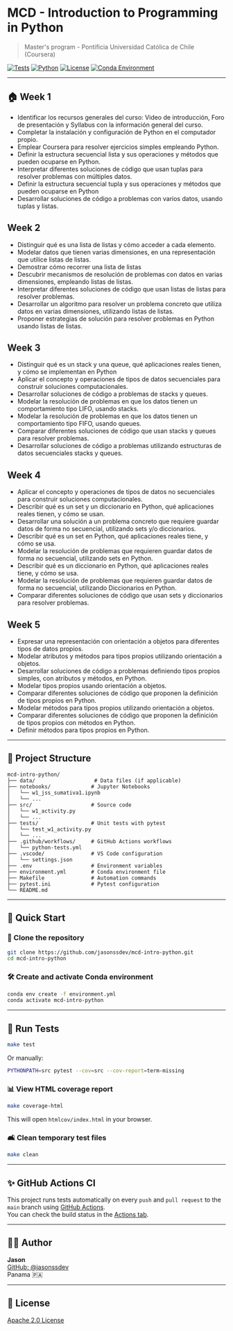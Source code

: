 # MCD - Introduction to Programming in Python

> Master's program - Pontificia Universidad Católica de Chile (Coursera)

[![Tests](https://github.com/jasonssdev/mcd-intro-python/actions/workflows/python-tests.yml/badge.svg)](https://github.com/jasonssdev/mcd-intro-python/actions)
[![Python](https://img.shields.io/badge/Python-3.12-blue?logo=python)](https://www.python.org/)
[![License](https://img.shields.io/badge/License-Apache_2.0-blue.svg)](LICENSE)
[![Conda Environment](https://img.shields.io/badge/environment-conda-green?logo=anaconda)](environment.yml)

---

## 🏠 Week 1

* Identificar los recursos generales del curso: Video de introducción, Foro de presentación y Syllabus con la información general del curso.
* Completar la instalación y configuración de Python en el computador propio.
* Emplear Coursera para resolver ejercicios simples empleando Python.
* Definir la estructura secuencial lista y sus operaciones y métodos que pueden ocuparse en Python.
* Interpretar diferentes soluciones de código que usan tuplas para resolver problemas con múltiples datos.
* Definir la estructura secuencial tupla y sus operaciones y métodos que pueden ocuparse en Python
* Desarrollar soluciones de código a problemas con varios datos, usando tuplas y listas.

## Week 2

* Distinguir qué es una lista de listas y cómo acceder a cada elemento.
* Modelar datos que tienen varias dimensiones, en una representación que utilice listas de listas.
* Demostrar cómo recorrer una lista de listas
* Descubrir mecanismos de resolución de problemas con datos en varias dimensiones, empleando listas de listas.
* Interpretar diferentes soluciones de código que usan listas de listas para resolver problemas.
* Desarrollar un algoritmo para resolver un problema concreto que utiliza datos en varias dimensiones, utilizando listas de listas.
* Proponer estrategias de solución para resolver problemas en Python usando listas de listas.

## Week 3

* Distinguir qué es un stack y una queue, qué aplicaciones reales tienen, y cómo se implementan en Python
* Aplicar el concepto y operaciones de tipos de datos secuenciales para construir soluciones computacionales.
* Desarrollar soluciones de código a problemas de stacks y queues.
* Modelar la resolución de problemas en que los datos tienen un comportamiento tipo LIFO, usando stacks.
* Modelar la resolución de problemas en que los datos tienen un comportamiento tipo FIFO, usando queues.
* Comparar diferentes soluciones de código que usan stacks y queues para resolver problemas.
* Desarrollar soluciones de código a problemas utilizando estructuras de datos secuenciales stacks y queues.

## Week 4

* Aplicar el concepto y operaciones de tipos de datos no secuenciales para construir soluciones computacionales.
* Describir qué es un set y un diccionario en Python, qué aplicaciones reales tienen, y cómo se usan.
* Desarrollar una solución a un problema concreto que requiere guardar datos de forma no secuencial, utilizando sets y/o diccionarios.
* Describir qué es un set en Python, qué aplicaciones reales tiene, y cómo se usa.
* Modelar la resolución de problemas que requieren guardar datos de forma no secuencial, utilizando sets en Python.
* Describir qué es un diccionario en Python, qué aplicaciones reales tiene, y cómo se usa.
* Modelar la resolución de problemas que requieren guardar datos de forma no secuencial, utilizando Diccionarios en Python.
* Comparar diferentes soluciones de código que usan sets y diccionarios para resolver problemas.

## Week 5

* Expresar una representación con orientación a objetos para diferentes tipos de datos propios.
* Modelar atributos y métodos para tipos propios utilizando orientación a objetos.
* Desarrollar soluciones de código a problemas definiendo tipos propios simples, con atributos y métodos, en Python.
* Modelar tipos propios usando orientación a objetos.
* Comparar diferentes soluciones de código que proponen la definición de tipos propios en Python.
* Modelar métodos para tipos propios utilizando orientación a objetos.
* Comparar diferentes soluciones de código que proponen la definición de tipos propios con métodos en Python.
* Definir métodos para tipos propios en Python.

---

## 📁 Project Structure

```
mcd-intro-python/
├── data/                   # Data files (if applicable)
├── notebooks/             # Jupyter Notebooks
│   └── w1_jss_sumativa1.ipynb
│   └── ...
├── src/                   # Source code
│   └── w1_activity.py
│   └── ...
├── tests/                 # Unit tests with pytest
│   └── test_w1_activity.py
│   └── ...
├── .github/workflows/     # GitHub Actions workflows
│   └── python-tests.yml
├── .vscode/               # VS Code configuration
│   └── settings.json
├── .env                   # Environment variables
├── environment.yml        # Conda environment file
├── Makefile               # Automation commands
├── pytest.ini             # Pytest configuration
└── README.md
```

---

## 🚀 Quick Start

### 🔄 Clone the repository

```bash
git clone https://github.com/jasonssdev/mcd-intro-python.git
cd mcd-intro-python
```

### 🛠️ Create and activate Conda environment

```bash
conda env create -f environment.yml
conda activate mcd-intro-python
```

---

## 🧪 Run Tests

```bash
make test
```

Or manually:

```bash
PYTHONPATH=src pytest --cov=src --cov-report=term-missing
```

### 📊 View HTML coverage report

```bash
make coverage-html
```
This will open `htmlcov/index.html` in your browser.

### 🛋️ Clean temporary test files

```bash
make clean
```

---

## ✨ GitHub Actions CI

This project runs tests automatically on every `push` and `pull request` to the `main` branch using [GitHub Actions](https://github.com/features/actions).  
You can check the build status in the [Actions tab](https://github.com/jasonssdev/mcd-intro-python/actions).

---

## 🧑‍💻 Author

**Jason**  
[GitHub: @jasonssdev](https://github.com/jasonssdev)  
Panama 🇵🇦

---

## 📄 License

[Apache 2.0 License](LICENSE)